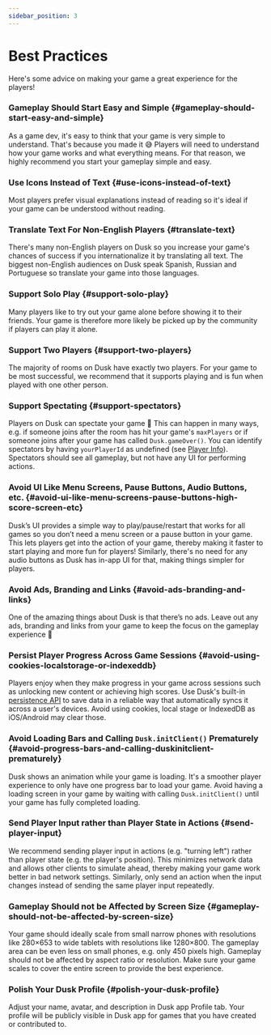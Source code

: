 ```yaml
---
sidebar_position: 3
---
```


# Best Practices

Here's some advice on making your game a great experience for the players!

### Gameplay Should Start Easy and Simple {#gameplay-should-start-easy-and-simple}

As a game dev, it's easy to think that your game is very simple to understand. That's because you made it 😅 Players will need to understand how your game works and what everything means. For that reason, we highly recommend you start your gameplay simple and easy.

### Use Icons Instead of Text {#use-icons-instead-of-text}

Most players prefer visual explanations instead of reading so it's ideal if your game can be understood without reading.

### Translate Text For Non-English Players {#translate-text}

There's many non-English players on Dusk so you increase your game's chances of success if you internationalize it by translating all text. The biggest non-English audiences on Dusk speak Spanish, Russian and Portuguese so translate your game into those languages.

### Support Solo Play {#support-solo-play}

Many players like to try out your game alone before showing it to their friends. Your game is therefore more likely be picked up by the community if players can play it alone.

### Support Two Players {#support-two-players}

The majority of rooms on Dusk have exactly two players. For your game to be most successful, we recommend that it supports playing and is fun when played with one other person.

### Support Spectating {#support-spectators}

Players on Dusk can spectate your game 👀 This can happen in many ways, e.g. if someone joins after the room has hit your game's `maxPlayers` or if someone joins after your game has called `Dusk.gameOver()`. You can identify spectators by having `yourPlayerId` as undefined (see [Player Info](../how-it-works/player-info.md)). Spectators should see all gameplay, but not have any UI for performing actions.

### Avoid UI Like Menu Screens, Pause Buttons, Audio Buttons, etc. {#avoid-ui-like-menu-screens-pause-buttons-high-score-screen-etc}

Dusk’s UI provides a simple way to play/pause/restart that works for all games so you don’t need a menu screen or a pause button in your game. This lets players get into the action of your game, thereby making it faster to start playing and more fun for players! Similarly, there's no need for any audio buttons as Dusk has in-app UI for that, making things simpler for players.

### Avoid Ads, Branding and Links {#avoid-ads-branding-and-links}

One of the amazing things about Dusk is that there’s no ads. Leave out any ads, branding and links from your game to keep the focus on the gameplay experience 🧘

### Persist Player Progress Across Game Sessions {#avoid-using-cookies-localstorage-or-indexeddb}

Players enjoy when they make progress in your game across sessions such as unlocking new content or achieving high scores. Use Dusk's built-in [persistence API](../advanced/persisted-data.md) to save data in a reliable way that automatically syncs it across a user's devices. Avoid using cookies, local stage or IndexedDB as iOS/Android may clear those. 

### Avoid Loading Bars and Calling `Dusk.initClient()` Prematurely {#avoid-progress-bars-and-calling-duskinitclient-prematurely}

Dusk shows an animation while your game is loading. It's a smoother player experience to only have one progress bar to load your game. Avoid having a loading screen in your game by waiting with calling `Dusk.initClient()` until your game has fully completed loading.

### Send Player Input rather than Player State in Actions {#send-player-input}

We recommend sending player input in actions (e.g. "turning left") rather than player state (e.g. the player's position). This minimizes network data and allows other clients to simulate ahead, thereby making your game work better in bad network settings. Similarly, only send an action when the input changes instead of sending the same player input repeatedly.

### Gameplay Should not be Affected by Screen Size {#gameplay-should-not-be-affected-by-screen-size}

Your game should ideally scale from small narrow phones with resolutions like 280×653 to wide tablets with resolutions like 1280×800. The gameplay area can be even less on small phones, e.g. only 450 pixels high. Gameplay should not be affected by aspect ratio or resolution. Make sure your game scales to cover the entire screen to provide the best experience.

### Polish Your Dusk Profile {#polish-your-dusk-profile}

Adjust your name, avatar, and description in Dusk app Profile tab. Your profile will be publicly visible in Dusk app for games that you have created or contributed to.